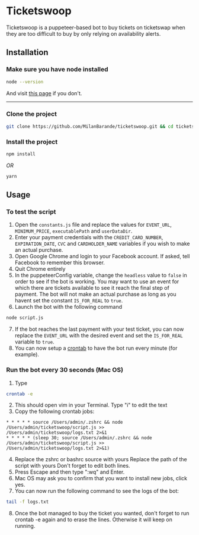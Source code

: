 # Ticketswoop

Ticketswoop is a puppeteer-based bot to buy tickets on ticketswap when they are too difficult to buy by only relying on availability alerts.

## Installation

### Make sure you have node installed

```bash
node --version
```

And visit [this page](https://nodejs.org/en/download/package-manager/) if you don't.

---
### Clone the project
```bash
git clone https://github.com/MilanBarande/ticketswoop.git && cd ticketswoop
```

### Install the project

```bash
npm install
```

*OR*

```bash
yarn
```


## Usage

### To test the script

1. Open the `constants.js` file and replace the values for `EVENT_URL`, `MINIMUM_PRICE`, `executablePath` and `userDataDir`.
2. Enter your payment credentials with the `CREDIT_CARD_NUMBER`, `EXPIRATION_DATE`, `CVC` and `CARDHOLDER_NAME` variables if you wish to make an actual purchase.
3. Open Google Chrome and login to your Facebook account. If asked, tell Facebook to remember this browser.
4. Quit Chrome entirely
5. In the puppeteerConfig variable, change the `headless` value to `false` in order to see if the bot is working. You may want to use an event for which there are tickets available to see it reach the final step of payment. The bot will not make an actual purchase as long as you havent set the constant `IS_FOR_REAL` to `true`.
6. Launch the bot with the following command 
```bash
node script.js
```
7. If the bot reaches the last payment with your test ticket, you can now replace the `EVENT_URL` with the desired event and set the `IS_FOR_REAL` variable to `true`.
8. You can now setup a [crontab](https://crontab.guru/) to have the bot run every minute (for example).

### Run the bot every 30 seconds (Mac OS)

1. Type 
```bash
crontab -e
```
2. This should open vim in your Terminal. Type "i" to edit the text
3. Copy the following crontab jobs:
```
* * * * * source /Users/admin/.zshrc && node /Users/admin/ticketswoop/script.js >> /Users/admin/ticketswoop/logs.txt 2>&1
* * * * * (sleep 30; source /Users/admin/.zshrc && node /Users/admin/ticketswoop/script.js >> /Users/admin/ticketswoop/logs.txt 2>&1)
```
4. Replace the zshrc or bashrc source with yours
   Replace the path of the script with yours
   Don't forget to edit both lines.
5. Press Escape and then type ":wq" and Enter.
6. Mac OS may ask you to confirm that you want to install new jobs, click yes.
7. You can now run the following command to see the logs of the bot:
```bash
tail -f logs.txt
```
8. Once the bot managed to buy the ticket you wanted, don't forget to run crontab -e again and to erase the lines. Otherwise it will keep on running.